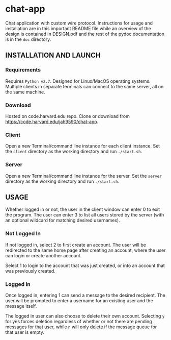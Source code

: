 # chat-app

Chat application with custom wire protocol. Instructions for usage and installation are in this important README file while an overview of the design is contained in DESIGN.pdf and the rest of the pydoc documentation is in the `doc` directory.

## INSTALLATION AND LAUNCH

### Requirements

Requires `Python v2.7`. Designed for Linux/MacOS operating systems. Multiple clients in separate terminals can connect to the same server, all on the same machine.

### Download

Hosted on code.harvard.edu repo. Clone or download from https://code.harvard.edu/jah9590/chat-app.

### Client

Open a new Terminal/command line instance for each client instance. Set the `client` directory as the working directory and run `./start.sh`.

### Server

Open a new Terminal/command line instance for the server. Set the `server` directory as the working directory and run `./start.sh`.

## USAGE

Whether logged in or not, the user in the client window can enter 0 to exit the program. The user can enter 3 to list all users stored by the server (with an optional wildcard for matching desired usernames).

### Not Logged In

If not logged in, select 2 to first create an account. The user will be redirected to the same home page after creating an account, where the user can login or create another account.

Select 1 to login to the account that was just created, or into an account that was previously created.

### Logged In

Once logged in, entering 1 can send a message to the desired recipient. The user will be prompted to enter a username for an existing user and the message itself.

The logged in user can also choose to delete their own account. Selecting `y` for yes forces deletion regardless of whether or not there are pending messages for that user, while `n` will only delete if the message queue for that user is empty.
